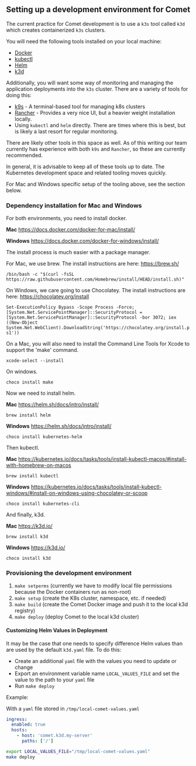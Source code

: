 ## Setting up a development environment for Comet

The current practice for Comet development is to use a `k3s` tool called `k3d`
which creates containerized `k3s` clusters.

You will need the following tools installed on your local machine:

* [Docker][docker]
* [kubectl][kubectl]
* [Helm][helm]
* [k3d][k3d]

Additionally, you will want some way of monitoring and managing the application
deployments into the `k3s` cluster. There are a variety of tools for doing this:

* [k9s][k9s] - A terminal-based tool for managing k8s clusters
* [Rancher][rancher] - Provides a very nice UI, but a heavier weight
    installation locally.
* Using `kubectl` and `helm` directly. There are times where this is best, but
    is likely a last resort for regular monitoring.

There are likely other tools in this space as well. As of this writing our team
currently has experience with both `k9s` and `Rancher`, so these are currently
recommended.

In general, it is advisable to keep all of these tools up to date. The
Kubernetes development space and related tooling moves quickly.

For Mac and Windows specific setup of the tooling above, see the section below.

### Dependency installation for Mac and Windows
For both environments, you need to install docker.

**Mac** https://docs.docker.com/docker-for-mac/install/

**Windows** https://docs.docker.com/docker-for-windows/install/

The install process is much easier with a package manager.

For Mac, we use brew.  The install instructions are here: https://brew.sh/

`/bin/bash -c "$(curl -fsSL https://raw.githubusercontent.com/Homebrew/install/HEAD/install.sh)"`

On Windows, we care going to use Chocolatey.  The install instructions are here: https://chocolatey.org/install

`Set-ExecutionPolicy Bypass -Scope Process -Force; [System.Net.ServicePointManager]::SecurityProtocol = [System.Net.ServicePointManager]::SecurityProtocol -bor 3072; iex ((New-Object System.Net.WebClient).DownloadString('https://chocolatey.org/install.ps1'))`

On a Mac, you will also need to install the Command Line Tools for Xcode to support the 'make' command.

`xcode-select --install`

On windows.

`choco install make`

Now we need to install helm.

**Mac** https://helm.sh/docs/intro/install/

`brew install helm`

**Windows** https://helm.sh/docs/intro/install/

`choco install kubernetes-helm`

Then kubectl.

**Mac** https://kubernetes.io/docs/tasks/tools/install-kubectl-macos/#install-with-homebrew-on-macos

`brew install kubectl`

**Windows** https://kubernetes.io/docs/tasks/tools/install-kubectl-windows/#install-on-windows-using-chocolatey-or-scoop

`choco install kubernetes-cli`

And finally, k3d.

**Mac** https://k3d.io/

`brew install k3d`

**Windows** https://k3d.io/

`choco install k3d`

### Provisioning the development environment

1. `make setperms` (currently we have to modify local file permissions because
   the Docker containers run as non-root)
1. `make setup` (create the K8s cluster, namespace, etc. if needed)
1. `make build` (create the Comet Docker image and push it to the local k3d
   registry)
1. `make deploy` (deploy Comet to the local k3d cluster)

#### Customizing Helm Values in Deployment
It may be the case that one needs to specify difference Helm values than are
used by the default `k3d.yaml` file. To do this:

- Create an additional `yaml` file with the values you need to update or change
- Export an environment variable name `LOCAL_VALUES_FILE` and set the value to
    the path to your `yaml` file
- Run `make deploy`

Example:

With a `yaml` file stored in `/tmp/local-comet-values.yaml`

```yaml
ingress:
  enabled: true
  hosts:
    - host: 'comet.k3d.my-server'
      paths: ['/']
```

```sh
export LOCAL_VALUES_FILE="/tmp/local-comet-values.yaml"
make deploy
```


[docker]: https://docs.docker.com/engine/install/
[helm]: https://helm.sh/docs/intro/install/
[hyrax]: https://hyrax.samvera.org/
[k3d]: https://github.com/rancher/k3d/#get
[k9s]: https://github.com/derailed/k9s
[kubectl]: https://kubernetes.io/docs/tasks/tools/
[rancher]: https://rancher.com/docs/rancher/v2.5/en/installation/install-rancher-on-k8s/
[samvera]: https://samvera.org/
